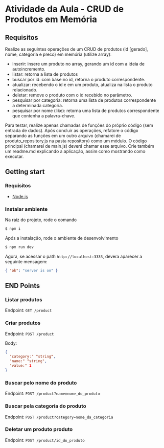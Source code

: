 # Atividade da Aula - CRUD de Produtos em Memória

## Requisitos

Realize as seguintes operações de um CRUD de produtos (id [gerado], nome, categoria e preco) em memória (utilize array):

- inserir: insere um produto no array, gerando um id com a ideia de autoincremento.
- listar: retorna a lista de produtos
- buscar por id: com base no id, retorna o produto correspondente.
- atualizar: recebendo o id e em um produto, atualiza na lista o produto relacionado.
- deletar: remove o produto com o id recebido no parâmetro.
- pesquisar por categoria: retorna uma lista de produtos correspondente a determinada categoria.
- pesquisar por nome (like): retorna uma lista de produtos correspondente que contenha a palavra-chave.

Para testar, realize apenas chamadas de funções do próprio código (sem entrada de dados).
Após concluir as operações, refatore o código separando as funções em um outro arquivo (chamarei de produto_repository.js na pasta repository) como um módulo. O código principal (chamarei de main.js) deverá chamar esse arquivo.
Crie também um readme.md explicando a aplicação, assim como mostrando como executar.


## Getting start

### Requisitos

 - [Node.js](https://nodejs.org/en)


### Instalar ambiente

Na raiz do projeto, rode o comando 

```bash
$ npm i
```

Após a instalação, rode o ambiente de desenvolvimento

```bash
$ npm run dev
```

Agora, se acessar o path `http://localhost:3333`, devera aparecer a seguinte mensagem:

```json
{ "ok": "server is on" }
```

## END Points 

### Listar produtos


Endpoint: `GET /product`

### Criar produtos

Endpoint: `POST /product`

Body:

```json
{
  "category:" "string",
  "name:" "string",
  "value:" 1
}
```

### Buscar pelo nome do produto

Endpoint: `POST /product?name=nome_do_produto`

### Buscar pela categoria do produto

Endpoint: `POST /product?category=nome_da_categoria`


### Deletar um produto produto

Endpoint: `POST /product/id_do_produto`